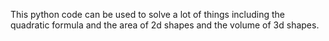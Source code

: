 This python code can be used to solve a lot of things including the quadratic formula and the area of 2d shapes and the volume of 3d shapes.
